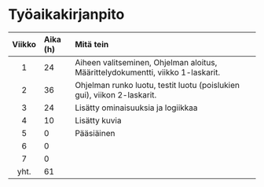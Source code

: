 # Työaikakirjanpito

|**Viikko**|**Aika (h)**|**Mitä tein**|
| :----: |:-----| :-----|
| 1      | 24   | Aiheen valitseminen, Ohjelman aloitus, Määrittelydokumentti, viikko 1-laskarit.|
| 2      | 36    | Ohjelman runko luotu, testit luotu (poislukien gui), viikon 2-laskarit.|
| 3      | 24    | Lisätty ominaisuuksia ja logiikkaa|
| 4      | 10    | Lisätty kuvia|
| 5      | 0    | Pääsiäinen |
| 6      | 0    |       |
| 7      | 0    |       |
| yht.   | 61    |       |
